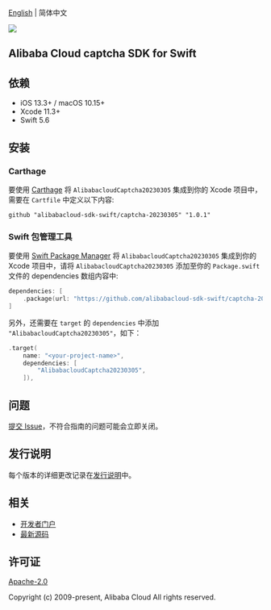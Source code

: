 [English](README.md) | 简体中文

![](https://aliyunsdk-pages.alicdn.com/icons/AlibabaCloud.svg)

## Alibaba Cloud captcha SDK for Swift

## 依赖

- iOS 13.3+ / macOS 10.15+
- Xcode 11.3+
- Swift 5.6

## 安装

### Carthage

要使用 [Carthage](https://github.com/Carthage/Carthage) 将 `AlibabacloudCaptcha20230305` 集成到你的 Xcode 项目中，需要在 `Cartfile` 中定义以下内容:

```ogdl
github "alibabacloud-sdk-swift/captcha-20230305" "1.0.1"
```

### Swift 包管理工具

要使用 [Swift Package Manager](https://swift.org/package-manager/) 将 `AlibabacloudCaptcha20230305` 集成到你的 Xcode 项目中，请将 `AlibabacloudCaptcha20230305` 添加至你的 `Package.swift` 文件的 dependencies 数组内容中:

```swift
dependencies: [
    .package(url: "https://github.com/alibabacloud-sdk-swift/captcha-20230305.git", from: "1.0.1")
]
```

另外，还需要在 `target` 的 `dependencies` 中添加 `"AlibabacloudCaptcha20230305"`，如下：

```swift
.target(
    name: "<your-project-name>",
    dependencies: [
        "AlibabacloudCaptcha20230305",
    ]),
```

## 问题

[提交 Issue](https://github.com/alibabacloud-sdk-swift/captcha-20230305/issues/new)，不符合指南的问题可能会立即关闭。

## 发行说明

每个版本的详细更改记录在[发行说明](./ChangeLog.txt)中。

## 相关

* [开发者门户](https://next.api.aliyun.com/home)
* [最新源码](https://github.com/alibabacloud-sdk-swift/captcha-20230305)

## 许可证

[Apache-2.0](http://www.apache.org/licenses/LICENSE-2.0)

Copyright (c) 2009-present, Alibaba Cloud All rights reserved.
